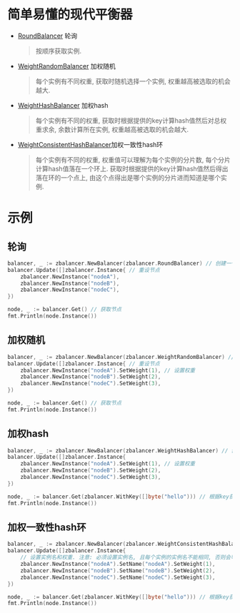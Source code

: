 # 简单易懂的现代平衡器

- [RoundBalancer](./round.go) 轮询
  > 按顺序获取实例.
- [WeightRandomBalancer](./weight_random.go) 加权随机
  > 每个实例有不同权重, 获取时随机选择一个实例, 权重越高被选取的机会越大.
- [WeightHashBalancer](./weight_hash.go) 加权hash
  > 每个实例有不同的权重, 获取时根据提供的key计算hash值然后对总权重求余, 余数计算所在实例, 权重越高被选取的机会越大.
- [WeightConsistentHashBalancer](./weight_consistent_hash.go)加权一致性hash环
  > 每个实例有不同的权重, 权重值可以理解为每个实例的分片数, 每个分片计算hash值落在一个环上. 获取时根据提供的key计算hash值然后得出落在环的一个点上, 由这个点得出是哪个实例的分片进而知道是哪个实例.

# 示例

## 轮询

```go
balancer, _ := zbalancer.NewBalancer(zbalancer.RoundBalancer) // 创建一个轮询平衡器
balancer.Update([]zbalancer.Instance{ // 重设节点
    zbalancer.NewInstance("nodeA"),
    zbalancer.NewInstance("nodeB"),
    zbalancer.NewInstance("nodeC"),
})

node, _ := balancer.Get() // 获取节点
fmt.Println(node.Instance())
```

## 加权随机

```go
balancer, _ := zbalancer.NewBalancer(zbalancer.WeightRandomBalancer) // 创建一个加权随机平衡器
balancer.Update([]zbalancer.Instance{ // 重设节点
    zbalancer.NewInstance("nodeA").SetWeight(1), // 设置权重
    zbalancer.NewInstance("nodeB").SetWeight(2),
    zbalancer.NewInstance("nodeC").SetWeight(3),
})

node, _ := balancer.Get() // 获取节点
fmt.Println(node.Instance())
```

## 加权hash

```go
balancer, _ := zbalancer.NewBalancer(zbalancer.WeightHashBalancer) // 创建一个加权hash平衡器
balancer.Update([]zbalancer.Instance{
    zbalancer.NewInstance("nodeA").SetWeight(1), // 设置权重
    zbalancer.NewInstance("nodeB").SetWeight(2),
    zbalancer.NewInstance("nodeC").SetWeight(3),
})

node, _ := balancer.Get(zbalancer.WithKey([]byte("hello"))) // 根据key获取节点
fmt.Println(node.Instance())
```

## 加权一致性hash环

```go
balancer, _ := zbalancer.NewBalancer(zbalancer.WeightConsistentHashBalancer) // 创建一个加权一致性hash平衡器
balancer.Update([]zbalancer.Instance{
    // 设置实例名和权重. 注意: 必须设置实例名, 且每个实例的实例名不能相同, 否则会导致异常
    zbalancer.NewInstance("nodeA").SetName("nodeA").SetWeight(1),
    zbalancer.NewInstance("nodeB").SetName("nodeB").SetWeight(2),
    zbalancer.NewInstance("nodeC").SetName("nodeC").SetWeight(3),
})

node, _ := balancer.Get(zbalancer.WithKey([]byte("hello"))) // 根据key获取节点
fmt.Println(node.Instance())
```

